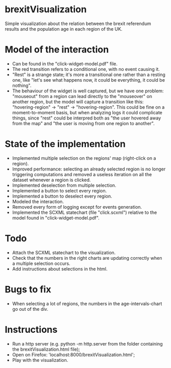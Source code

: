 # brexitVisualization

Simple visualization about the relation between the brexit referendum results and the population age in each region of the UK.

# Model of the interaction

-	Can be found in the "click-widget-model.pdf" file. 
-	The red transition refers to a conditional one, with no event causing it.
-	"Rest" is a strange state; it's more a transitional one rather than a resting one, like "let's see what happens now, it could be everything, it could be nothing".
-	The behaviour of the widget is well captured, but we have one problem: "mouseout" from a region can lead directly to the "mouseover" on another region, but the model will capture a transition like this: "hovering-region" -> "rest" -> "hovering-region". This could be fine on a moment-to-moment basis, but when analyzing logs it could complicate things, since "rest" could be interpred both as "the user hovered away from the map" and "the user is moving from one region to another".

# State of the implementation

-	Implemented multiple selection on the regions' map (right-click on a region).
-	Improved performance: selecting an already selected region is no longer triggering computations and removed a useless iteration on all the dataset whenever a region is clicked.
-	Implemented deselection from multiple selection.
-	Implemented a button to select every region.
-	Implemented a button to deselect every region.
-	Modeled the interaction.
-	Removed every form of logging except for events generation.
-	Implemented the SCXML statechart (file "click.scxml") relative to the model found in "click-widget-model.pdf".

# Todo 

-	Attach the SCXML statechart to the visualization.
-	Check that the numbers in the right charts are updating correctly when a multiple selection occurs.
-	Add instructions about selections in the html.

# Bugs to fix

-	When selecting a lot of regions, the numbers in the age-intervals-chart go out of the div.

# Instructions

- 	Run a http server (e.g. python -m http.server from the folder containing the brexitVisualization.html file);
- 	Open on Firefox: 'localhost:8000/brexitVisualization.html';
- 	Play with the visualization.
